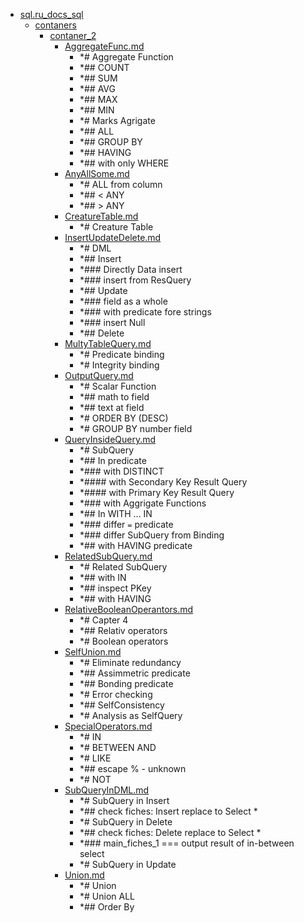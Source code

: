 - <a href = "E:\Node_projects\Node_Way\NBase\_Md\_Index\__Closer\_DB\_SQL\sql.ru_docs_sql\cat.sql.ru_docs_sql\dir.sql.ru_docs_sql.md">sql.ru_docs_sql</a>
    - <a href = "E:\Node_projects\Node_Way\NBase\_Md\_Index\__Closer\_DB\_SQL\sql.ru_docs_sql\contaners\cat.contaners\dir.contaners.md">contaners</a>
        - <a href = "E:\Node_projects\Node_Way\NBase\_Md\_Index\__Closer\_DB\_SQL\sql.ru_docs_sql\contaners\contaner_2\cat.contaner_2\dir.contaner_2.md">contaner_2</a>
            - <a href = "E:\Node_projects\Node_Way\NBase\_Md\_Index\__Closer\_DB\_SQL\sql.ru_docs_sql\contaners\contaner_2\AggregateFunc.md">AggregateFunc.md</a>
                - *# Aggregate Function
                - *## COUNT 
                - *## SUM
                - *## AVG
                - *## MAX
                - *## MIN
                - *# Marks Agrigate
                - *## ALL 
                - *## GROUP BY
                - *## HAVING
                - *## with only WHERE
            - <a href = "E:\Node_projects\Node_Way\NBase\_Md\_Index\__Closer\_DB\_SQL\sql.ru_docs_sql\contaners\contaner_2\AnyAllSome.md">AnyAllSome.md</a>
                - *# ALL from column
                - *## < ANY 
                - *## > ANY
            - <a href = "E:\Node_projects\Node_Way\NBase\_Md\_Index\__Closer\_DB\_SQL\sql.ru_docs_sql\contaners\contaner_2\CreatureTable.md">CreatureTable.md</a>
                - *# Creature Table
            - <a href = "E:\Node_projects\Node_Way\NBase\_Md\_Index\__Closer\_DB\_SQL\sql.ru_docs_sql\contaners\contaner_2\InsertUpdateDelete.md">InsertUpdateDelete.md</a>
                - *# DML
                - *## Insert
                - *### Directly Data insert
                - *### insert from ResQuery
                - *## Update
                - *### field as a whole
                - *### with predicate fore strings
                - *### insert Null
                - *## Delete
            - <a href = "E:\Node_projects\Node_Way\NBase\_Md\_Index\__Closer\_DB\_SQL\sql.ru_docs_sql\contaners\contaner_2\MultyTableQuery.md">MultyTableQuery.md</a>
                - *# Predicate binding
                - *# Integrity binding
            - <a href = "E:\Node_projects\Node_Way\NBase\_Md\_Index\__Closer\_DB\_SQL\sql.ru_docs_sql\contaners\contaner_2\OutputQuery.md">OutputQuery.md</a>
                - *# Scalar Function
                - *## math to field
                - *## text at field
                - *# ORDER BY (DESC)
                - *# GROUP BY number field
            - <a href = "E:\Node_projects\Node_Way\NBase\_Md\_Index\__Closer\_DB\_SQL\sql.ru_docs_sql\contaners\contaner_2\QueryInsideQuery.md">QueryInsideQuery.md</a>
                - *# SubQuery
                - *## In predicate
                - *### with DISTINCT
                - *#### with Secondary Key Result Query
                - *#### with Primary Key Result Query
                - *### with Aggrigate Functions
                - *## In WITH ... IN 
                - *### differ `=` predicate
                - *### differ SubQuery from Binding
                - *## with HAVING predicate
            - <a href = "E:\Node_projects\Node_Way\NBase\_Md\_Index\__Closer\_DB\_SQL\sql.ru_docs_sql\contaners\contaner_2\RelatedSubQuery.md">RelatedSubQuery.md</a>
                - *# Related SubQuery 
                - *## with IN
                - *## inspect PKey
                - *## with HAVING
            - <a href = "E:\Node_projects\Node_Way\NBase\_Md\_Index\__Closer\_DB\_SQL\sql.ru_docs_sql\contaners\contaner_2\RelativeBooleanOperantors.md">RelativeBooleanOperantors.md</a>
                - *# Capter 4
                - *## Relativ operators
                - *# Boolean operators
            - <a href = "E:\Node_projects\Node_Way\NBase\_Md\_Index\__Closer\_DB\_SQL\sql.ru_docs_sql\contaners\contaner_2\SelfUnion.md">SelfUnion.md</a>
                - *# Eliminate redundancy
                - *## Assimmetric predicate
                - *## Bonding predicate
                - *# Error checking
                - *## SelfConsistency
                - *# Analysis as SelfQuery
            - <a href = "E:\Node_projects\Node_Way\NBase\_Md\_Index\__Closer\_DB\_SQL\sql.ru_docs_sql\contaners\contaner_2\SpecialOperators.md">SpecialOperators.md</a>
                - *# IN 
                - *# BETWEEN AND
                - *# LIKE
                - *##   escape % - unknown
                - *# NOT 
            - <a href = "E:\Node_projects\Node_Way\NBase\_Md\_Index\__Closer\_DB\_SQL\sql.ru_docs_sql\contaners\contaner_2\SubQueryInDML.md">SubQueryInDML.md</a>
                - *# SubQuery in Insert
                - *## check fiches: Insert replace to Select * 
                - *# SubQuery in Delete
                - *## check fiches: Delete replace to Select *
                - *### main_fiches_1 === output result of in-between select
                - *# SubQuery in Update
            - <a href = "E:\Node_projects\Node_Way\NBase\_Md\_Index\__Closer\_DB\_SQL\sql.ru_docs_sql\contaners\contaner_2\Union.md">Union.md</a>
                - *# Union
                - *# Union ALL
                - *## Order By 
        
    
